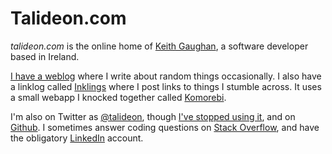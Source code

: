 # Talideon.com

_talideon.com_ is the online home of [Keith Gaughan](https://keith.gaughan.ie/about/), a software developer based in Ireland.

[I have a weblog](https://keith.gaughan.ie/) where I write about random things occasionally.
I also have a linklog called [Inklings](https://talideon.com/inklings/) where I post links to things I stumble across.
It uses a small webapp I knocked together called [Komorebi](https://github.com/kgaughan/komorebi).

I'm also on Twitter as [@talideon](https://twitter.com/talideon), though [I've stopped using it](https://keith.gaughan.ie/leaving-twitter.html), and on [Github](https://github.com/kgaughan).
I sometimes answer coding questions on [Stack Overflow](https://stackoverflow.com/users/8342/keith-gaughan), and have the obligatory [LinkedIn](https://www.linkedin.com/in/keithgaughan) account.
